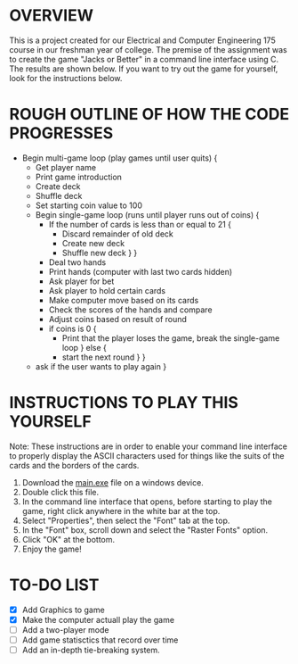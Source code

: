 # OVERVIEW

This is a project created for our Electrical and Computer Engineering 175 course in our freshman year of college.
The premise of the assignment was to create the game "Jacks or Better" in a command line interface using C.
The results are shown below. If you want to try out the game for yourself, look for the instructions below.

# ROUGH OUTLINE OF HOW THE CODE PROGRESSES

- Begin multi-game loop (play games until user quits)
  {
    - Get player name
    - Print game introduction
    - Create deck
    - Shuffle deck
    - Set starting coin value to 100
    - Begin single-game loop (runs until player runs out of coins)
      {
        - If the number of cards is less than or equal to 21
          {
            - Discard remainder of old deck
            - Create new deck
            - Shuffle new deck
          }
      }
        - Deal two hands
        - Print hands (computer with last two cards hidden)
        - Ask player for bet
        - Ask player to hold certain cards
        - Make computer move based on its cards
        - Check the scores of the hands and compare
        - Adjust coins based on result of round
        - if coins is 0
          {
            - Print that the player loses the game, break the single-game loop
          } else {
            - start the next round
          }
      }
    - ask if the user wants to play again
  }

# INSTRUCTIONS TO PLAY THIS YOURSELF

Note: These instructions are in order to enable your command line interface to properly display the ASCII characters used for things like the suits of the cards and the borders of the cards.

1. Download the [main.exe](https://github.com/HeroicosHM/ECE175FinalProject/raw/master/main.exe) file on a windows device.
2. Double click this file.
3. In the command line interface that opens, before starting to play the game, right click anywhere in the white bar at the top.
4. Select "Properties", then select the "Font" tab at the top.
5. In the "Font" box, scroll down and select the "Raster Fonts" option.
6. Click "OK" at the bottom.
7. Enjoy the game!

# TO-DO LIST

- [x] Add Graphics to game
- [x] Make the computer actuall play the game
- [ ] Add a two-player mode
- [ ] Add game statisctics that record over time
- [ ] Add an in-depth tie-breaking system.
